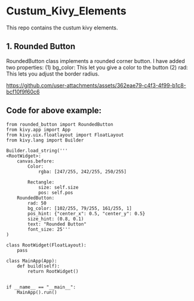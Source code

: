 # Custum_Kivy_Elements
This repo contains the custum kivy elements. 

## 1. Rounded Button
  RoundedButton class implements a rounded corner button. I have added two properties:
    (1) bg_color: This let you give a color to the button
    (2) rad: This lets you adjust the border radius.


https://github.com/user-attachments/assets/362eae79-c4f3-4f99-b1c8-bcf10f9f60c6

  
## Code for above example:
```
from rounded_button import RoundedButton
from kivy.app import App
from kivy.uix.floatlayout import FloatLayout
from kivy.lang import Builder

Builder.load_string('''
<RootWidget>:
    canvas.before:
        Color:
            rgba: [247/255, 242/255, 250/255]

        Rectangle:
            size: self.size
            pos: self.pos    
    RoundedButton:
        rad: 50
        bg_color: [102/255, 79/255, 161/255, 1]
        pos_hint: {"center_x": 0.5, "center_y": 0.5}
        size_hint: (0.8, 0.1)
        text: "Rounded Button"
        font_size: 25'''                   
)

class RootWidget(FloatLayout):
    pass

class MainApp(App):
    def build(self):
        return RootWidget()


if __name__ == "__main__":
    MainApp().run()
```
